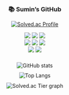 <!-- 💡 2x2 레이아웃을 위한 구조 -->
<div align="center">

<!-- 첫 번째 줄 -->
<div style="display: inline-block; vertical-align: top; width: 45%; min-width: 300px; margin: 1%;">
  <h3>📚 Sumin’s GitHub</h3>
  <a href="https://solved.ac/cm14121453" target="_blank">
    <img src="https://mazassumnida.wtf/api/mini/generate_badge?boj=cm14121453" alt="Solved.ac Profile"/>
  </a>
  <p>
    <img src="https://img.shields.io/badge/Python-3776AB?style=for-the-badge&logo=python&logoColor=white"/>
    <img src="https://img.shields.io/badge/C-00599C?style=for-the-badge&logo=C&logoColor=white"/>
    <img src="https://img.shields.io/badge/C++-00599C?style=for-the-badge&logo=C%2B%2B&logoColor=white"/>
    <br>
    <img src="https://img.shields.io/badge/HTML5-E34F26?style=for-the-badge&logo=html5&logoColor=white"/>
    <img src="https://img.shields.io/badge/CSS3-1572B6?style=for-the-badge&logo=css3&logoColor=white"/>
    <img src="https://img.shields.io/badge/JavaScript-F7DF1E?style=for-the-badge&logo=javascript&logoColor=black"/>
    <br>
    <img src="https://img.shields.io/badge/Django-092E20?style=for-the-badge&logo=django&logoColor=white"/>
    <img src="https://img.shields.io/badge/Vue.js-4FC08D?style=for-the-badge&logo=vue.js&logoColor=white"/>
  </p>
</div>

<div style="display: inline-block; vertical-align: top; width: 45%; min-width: 300px; margin: 1%;">
  <img
    src="https://github-readme-stats.vercel.app/api?username=soomkim00&show_icons=true&include_all_commits=true&hide_rank=false&hide_border=true&theme=transparent"
    alt="GitHub stats"
  />
</div>

<!-- 두 번째 줄 -->
<div style="display: inline-block; vertical-align: top; width: 45%; min-width: 300px; margin: 1%;">
  <img
    src="https://github-readme-stats.vercel.app/api/top-langs/?username=soomkim00&layout=compact&hide_border=true&theme=transparent"
    alt="Top Langs"
  />
</div>

<div style="display: inline-block; vertical-align: top; width: 45%; min-width: 300px; margin: 1%;">
  <img src="https://mazandi.herokuapp.com/api?handle=cm14121453&theme=dark" alt="Solved.ac Tier graph"/>
</div>

</div>
